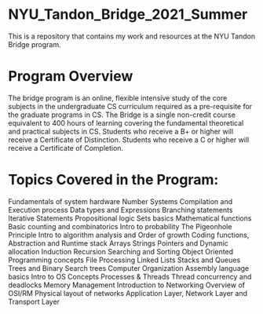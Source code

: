 # NYU_Tandon_Bridge_2021_Summer
This is a repository that contains my work and resources at the NYU Tandon Bridge program.

# Program Overview
The bridge program is an online, flexible intensive study of the core subjects in the undergraduate CS curriculum required as a pre-requisite for the graduate programs in CS. The Bridge is a single non-credit course equivalent to 400 hours of learning covering the fundamental theoretical and practical subjects in CS. Students who receive a B+ or higher will receive a Certificate of Distinction. Students who receive a C or higher will receive a Certificate of Completion.

# Topics Covered in the Program:
Fundamentals of system hardware
Number Systems
Compilation and Execution process
Data types and Expressions
Branching statements
Iterative Statements
Propositional logic
Sets basics
Mathematical functions
Basic counting and combinatorics
Intro to probability
The Pigeonhole Principle
Intro to algorithm analysis and Order of growth
Coding functions, Abstraction and Runtime stack
Arrays
Strings
Pointers and Dynamic allocation
Induction
Recursion
Searching and Sorting
Object Oriented Programming concepts
File Processing
Linked Lists
Stacks and Queues
Trees and Binary Search trees
Computer Organization
Assembly language basics
Intro to OS Concepts
Processes & Threads
Thread concurrency and deadlocks
Memory Management
Introduction to Networking
Overview of OSI/RM
Physical layout of networks
Application Layer, Network Layer and Transport Layer
